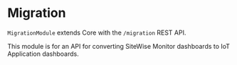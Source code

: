 # Migration

`MigrationModule` extends Core with the `/migration` REST API.

This module is for an API for converting SiteWise Monitor dashboards to IoT Application dashboards.
